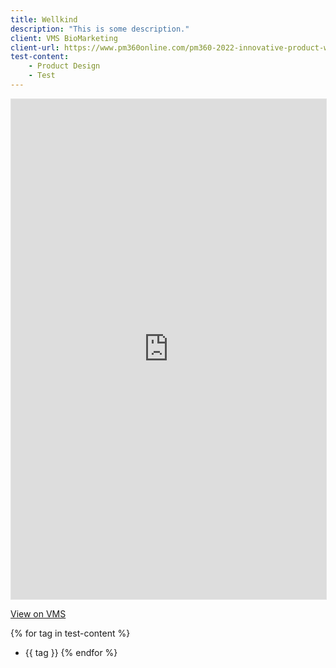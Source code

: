 ```yaml
---
title: Wellkind
description: "This is some description."
client: VMS BioMarketing
client-url: https://www.pm360online.com/pm360-2022-innovative-product-wellkind-from-vms-biomarketing/
test-content: 
    - Product Design
    - Test
---
```


<iframe style="border: 1px solid rgba(0, 0, 0, 0.1);" width="100%" height="800px" src="https://www.figma.com/embed?embed_host=share&url=https%3A%2F%2Fwww.figma.com%2Fproto%2Fl0vp9RNpa1m4beIwrxW5FV%2F%25F0%259F%2592%258A-Wellkind---Mobile-App-(EIG-Hand-off)%3Fpage-id%3D54303%253A90879%26type%3Ddesign%26node-id%3D55997-195527%26viewport%3D346%252C677%252C0.06%26t%3DyYWBcHpQiGPQmGc9-1%26scaling%3Dscale-down%26starting-point-node-id%3D55784%253A128813%26mode%3Ddesign" allowfullscreen></iframe>

<a href="{{ client-url }}" target="_blank">View on VMS</a>

{% for tag in test-content %}
- {{ tag }}
{% endfor %}